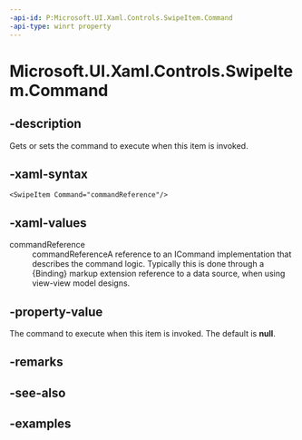 ```yaml
---
-api-id: P:Microsoft.UI.Xaml.Controls.SwipeItem.Command
-api-type: winrt property
---
```


<!-- Property syntax.
public ICommand Command { get;  set; }
-->

# Microsoft.UI.Xaml.Controls.SwipeItem.Command

## -description

Gets or sets the command to execute when this item is invoked.

## -xaml-syntax

```xaml
<SwipeItem Command="commandReference"/>
```

## -xaml-values

<dl><dt>commandReference</dt><dd>commandReferenceA reference to an ICommand implementation that describes the command logic. Typically this is done through a {Binding} markup extension reference to a data source, when using view-view model designs.</dd>
</dl>

## -property-value

The command to execute when this item is invoked. The default is **null**.

## -remarks

## -see-also

## -examples

